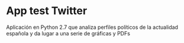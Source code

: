 # App test Twitter
Aplicación en Python 2.7 que analiza perfiles políticos de la actualidad española y da lugar a una serie de gráficas y PDFs
